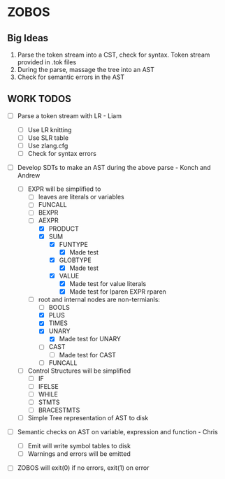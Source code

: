 # ZOBOS

## Big Ideas

1. Parse the token stream into a CST, check for syntax. Token stream provided in .tok files
2. During the parse, massage the tree into an AST
3. Check for semantic errors in the AST

## WORK TODOS

- [ ] Parse a token stream with LR - Liam
	- [ ] Use LR knitting
	- [ ] Use SLR table 
	- [ ] Use zlang.cfg
	- [ ] Check for syntax errors
- [ ] Develop SDTs to make an AST during the above parse - Konch and Andrew
    - [ ] EXPR will be simplified to 
        - [ ] leaves are literals or variables
        - [ ] FUNCALL
        - [ ] BEXPR
        - [ ] AEXPR
          - [X] PRODUCT
          - [X] SUM
              - [X] FUNTYPE
                - [X] Made test
              - [X] GLOBTYPE
                  - [X] Made test
              - [X] VALUE
                - [X] Made test for value literals 
                - [X] Made test for lparen EXPR rparen 
        - [ ] root and internal nodes are non-termianls:
            - [ ] BOOLS
            - [X] PLUS
            - [X] TIMES
            - [X] UNARY
                - [X] Made test for UNARY 
            - [ ] CAST
                - [ ] Made test for CAST
            - [ ] FUNCALL
    - [ ] Control Structures will be simplified
        - [ ] IF
        - [ ] IFELSE
        - [ ] WHILE
        - [ ] STMTS
        - [ ] BRACESTMTS
    - [ ] Simple Tree representation of AST to disk
- [ ] Semantic checks on AST on variable, expression and function - Chris
	- [ ] Emit will write symbol tables to disk 
	- [ ] Warnings and errors will be emitted 
- [ ] ZOBOS will exit(0) if no errors, exit(1) on error

